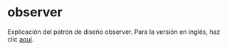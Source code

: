 # observer
Explicación del patrón de diseño observer.
Para la versión en inglés, haz clic [aquí](README.md).
